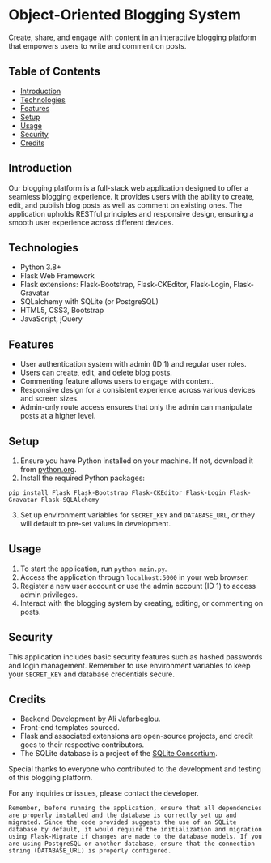 # Object-Oriented Blogging System

Create, share, and engage with content in an interactive blogging platform that empowers users to write and comment on posts.

## Table of Contents

- [Introduction](#introduction)
- [Technologies](#technologies)
- [Features](#features)
- [Setup](#setup)
- [Usage](#usage)
- [Security](#security)
- [Credits](#credits)

## Introduction

Our blogging platform is a full-stack web application designed to offer a seamless blogging experience. It provides users with the ability to create, edit, and publish blog posts as well as comment on existing ones. The application upholds RESTful principles and responsive design, ensuring a smooth user experience across different devices.

## Technologies

- Python 3.8+
- Flask Web Framework
- Flask extensions: Flask-Bootstrap, Flask-CKEditor, Flask-Login, Flask-Gravatar
- SQLalchemy with SQLite (or PostgreSQL)
- HTML5, CSS3, Bootstrap
- JavaScript, jQuery

## Features

- User authentication system with admin (ID 1) and regular user roles.
- Users can create, edit, and delete blog posts.
- Commenting feature allows users to engage with content.
- Responsive design for a consistent experience across various devices and screen sizes.
- Admin-only route access ensures that only the admin can manipulate posts at a higher level.

## Setup

1. Ensure you have Python installed on your machine. If not, download it from [python.org](https://www.python.org/downloads/).
2. Install the required Python packages:

```
pip install Flask Flask-Bootstrap Flask-CKEditor Flask-Login Flask-Gravatar Flask-SQLAlchemy
```

3. Set up environment variables for `SECRET_KEY` and `DATABASE_URL`, or they will default to pre-set values in development.

## Usage

1. To start the application, run `python main.py`.
2. Access the application through `localhost:5000` in your web browser.
3. Register a new user account or use the admin account (ID 1) to access admin privileges.
4. Interact with the blogging system by creating, editing, or commenting on posts.

## Security

This application includes basic security features such as hashed passwords and login management. Remember to use environment variables to keep your `SECRET_KEY` and database credentials secure.


## Credits

- Backend Development by Ali Jafarbeglou.
- Front-end templates sourced.
- Flask and associated extensions are open-source projects, and credit goes to their respective contributors.
- The SQLite database is a project of the [SQLite Consortium](https://www.sqlite.org/consortium.html).

Special thanks to everyone who contributed to the development and testing of this blogging platform.

For any inquiries or issues, please contact the developer.



```
Remember, before running the application, ensure that all dependencies are properly installed and the database is correctly set up and migrated. Since the code provided suggests the use of an SQLite database by default, it would require the initialization and migration using Flask-Migrate if changes are made to the database models. If you are using PostgreSQL or another database, ensure that the connection string (DATABASE_URL) is properly configured.
```
